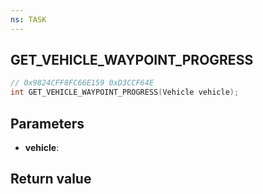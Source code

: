 ```yaml
---
ns: TASK
---
```

## GET_VEHICLE_WAYPOINT_PROGRESS

```c
// 0x9824CFF8FC66E159 0xD3CCF64E
int GET_VEHICLE_WAYPOINT_PROGRESS(Vehicle vehicle);
```


## Parameters
* **vehicle**: 

## Return value

